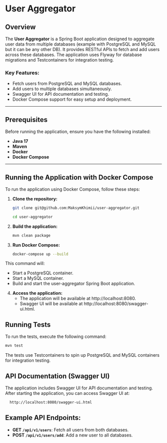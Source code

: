 # User Aggregator

## Overview

The **User Aggregator** is a Spring Boot application designed to aggregate user data from multiple databases (example with PostgreSQL and MySQL but it can be any other DB). It provides RESTful APIs to fetch and add users across these databases. The application uses Flyway for database migrations and Testcontainers for integration testing.

### Key Features:
- Fetch users from PostgreSQL and MySQL databases.
- Add users to multiple databases simultaneously.
- Swagger UI for API documentation and testing.
- Docker Compose support for easy setup and deployment.

---

## Prerequisites

Before running the application, ensure you have the following installed:

- **Java 17**
- **Maven**
- **Docker**
- **Docker Compose**

---

## Running the Application with Docker Compose

To run the application using Docker Compose, follow these steps:

1. **Clone the repository:**
   ```bash
   git clone git@github.com:MaksymKhimii/user-aggregator.git
   
   cd user-aggregator


2. **Build the application:**
   ```bash
   mvn clean package

3. **Run Docker Compose:**

    ```bash
    docker-compose up --build
    ```
This command will:
   - Start a PostgreSQL container.
   - Start a MySQL container.
   - Build and start the user-aggregator Spring Boot application.

4. **Access the application:**
   - The application will be available at http://localhost:8080.
   - Swagger UI will be available at http://localhost:8080/swagger-ui.html.

## Running Tests
To run the tests, execute the following command:
   ```bash
   mvn test
```
  The tests use Testcontainers to spin up PostgreSQL and MySQL containers for integration testing.

## API Documentation (Swagger UI)
The application includes Swagger UI for API documentation and testing. After starting the application, you can access Swagger UI at:
   ```bash
     http://localhost:8080/swagger-ui.html
```

## Example API Endpoints:

- **GET `/api/v1/users`**: Fetch all users from both databases.
- **POST `/api/v1/users/add`**: Add a new user to all databases.



